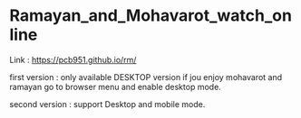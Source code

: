 # Ramayan_and_Mohavarot_watch_online

Link : https://pcb951.github.io/rm/

first version : only available DESKTOP version
if jou enjoy mohavarot and ramayan 
go to browser menu and enable desktop mode.


second version : support Desktop and mobile mode.
